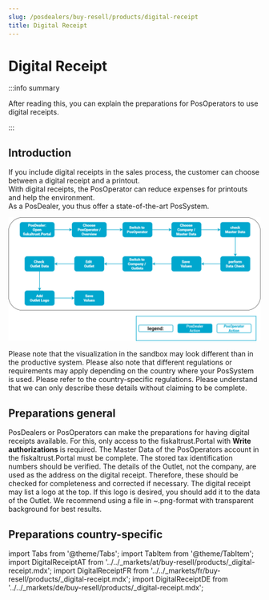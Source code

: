 ```yaml
---
slug: /posdealers/buy-resell/products/digital-receipt
title: Digital Receipt
---
```


# Digital Receipt

:::info summary

After reading this, you can explain the preparations for PosOperators to use digital receipts.

:::

## Introduction

If you include digital receipts in the sales process, the customer can choose between a digital receipt and a printout.  
With digital receipts, the PosOperator can reduce expenses for printouts and help the environment.  
As a PosDealer, you thus offer a state-of-the-art PosSystem.  


![receipt-chaining](../images/buy_resell-digital-receipt.png)

Please note that the visualization in the sandbox may look different than in the productive system.
Please also note that different regulations or requirements may apply depending on the country where your PosSystem is used. Please refer to the country-specific regulations. Please understand that we can only describe these details without claiming to be complete.

## Preparations general

PosDealers or PosOperators can make the preparations for having digital receipts available. For this, only access to the fiskaltrust.Portal with **Write authorizations** is required.
The Master Data of the PosOperators account in the fiskaltrust.Portal must be complete. The stored tax identification numbers should be verified.
The details of the Outlet, not the company, are used as the address on the digital receipt. Therefore, these should be checked for completeness and corrected if necessary. 
The digital receipt may list a logo at the top. If this logo is desired, you should add it to the data of the Outlet. 
We recommend using a file in ~.png-format with transparent background for best results. 

## Preparations country-specific


import Tabs from '@theme/Tabs';
import TabItem from '@theme/TabItem';
import DigitalReceiptAT from '../../_markets/at/buy-resell/products/_digital-receipt.mdx';
import DigitalReceiptFR from '../../_markets/fr/buy-resell/products/_digital-receipt.mdx';
import DigitalReceiptDE from '../../_markets/de/buy-resell/products/_digital-receipt.mdx';

<Tabs groupId="market">

  <TabItem value="AT" label="Austria">
    <DigitalReceiptAT />
  </TabItem>

  <TabItem value="FR" label="France">
    <DigitalReceiptFR />
  </TabItem>

  <TabItem value="DE" label="Germany">
    <DigitalReceiptDE />
  </TabItem>

</Tabs>
